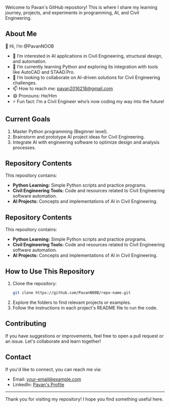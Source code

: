 Welcome to Pavan's GitHub repository! This is where I share my learning journey, projects, and experiments in programming, AI, and Civil Engineering.

## About Me
👋 Hi, I’m @PavanNOOB

- 👀 I’m interested in AI applications in Civil Engineering, structural design, and automation.
- 🌱 I’m currently learning Python and exploring its integration with tools like AutoCAD and STAAD.Pro.
- 💞️ I’m looking to collaborate on AI-driven solutions for Civil Engineering challenges.
- 📫 How to reach me: pavan2016218@gmail.com
- 😄 Pronouns: He/Him
- ⚡ Fun fact: I’m a Civil Engineer who’s now coding my way into the future!

## Current Goals
1. Master Python programming (Beginner level).
2. Brainstorm and prototype AI project ideas for Civil Engineering.
3. Integrate AI with engineering software to optimize design and analysis processes.

## Repository Contents
This repository contains:
- **Python Learning:** Simple Python scripts and practice programs.
- **Civil Engineering Tools:** Code and resources related to Civil Engineering software automation.
- **AI Projects:** Concepts and implementations of AI in Civil Engineering.
## Repository Contents
This repository contains:
- **Python Learning:** Simple Python scripts and practice programs.
- **Civil Engineering Tools:** Code and resources related to Civil Engineering software automation.
- **AI Projects:** Concepts and implementations of AI in Civil Engineering.

## How to Use This Repository
1. Clone the repository:
   ```bash
   git clone https://github.com/PavanN00B/repo-name.git
   ```
2. Explore the folders to find relevant projects or examples.
3. Follow the instructions in each project's README file to run the code.

## Contributing
If you have suggestions or improvements, feel free to open a pull request or an issue. Let's collaborate and learn together!

## Contact
If you'd like to connect, you can reach me via:
- Email: your-email@example.com
- LinkedIn: [Pavan's Profile](https://www.linkedin.com/in/anaparthi-pavan-636205289/)

---
Thank you for visiting my repository! I hope you find something useful here.



